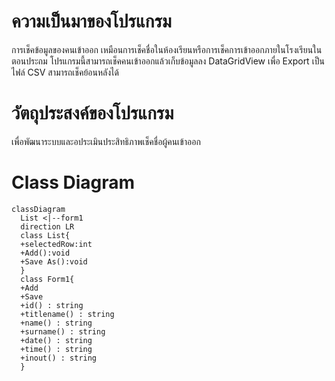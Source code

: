 # ความเป็นมาของโปรแกรม
การเช็คข้อมูลของคนเข้าออก เหมือนการเช็คชื่อในห้องเรียนหรือการเช็คการเข้าออกภายในโรงเรียนในตอนประถม
โปรแกรมนี้สามารถเช็คคนเข้าออกแล้วเก็บข้อมูลลง DataGridView เพื่อ Export เป็นไฟล์ CSV สามารถเช็คย้อนหลังได้

# วัตถุประสงค์ของโปรแกรม
เพื่อพัฒนาระบบและอประเมินประสิทธิภาพเช็คชื่อผู้คนเข้าออก

# Class Diagram
```mermaid
classDiagram
  List <|--form1
  direction LR
  class List{
  +selectedRow:int
  +Add():void
  +Save As():void
  }
  class Form1{
  +Add
  +Save
  +id() : string
  +titlename() : string
  +name() : string
  +surname() : string
  +date() : string
  +time() : string
  +inout() : string
  }
```
  
